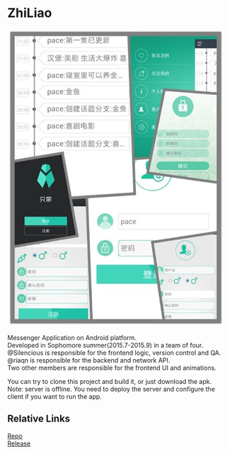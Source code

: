 # ZhiLiao
![Image](./doc/zhiliao.jpg)

Messenger Application on Android platform.  
Developed in Sophomore summer(2015.7-2015.9) in a team of four.  
@Silencious is responsible for the frontend logic, version control and QA.  
@riaqn is responsible for the backend and network API.  
Two other members are responsible for the frontend UI and animations.  

You can try to clone this project and build it, or just download the apk.  
Note: server is offline. You need to deploy the server and configure the client if you want to run the app.  

## Relative Links
[Repo](https://github.com/silencious/ZhiLiao)  
[Release](https://github.com/silencious/ZhiLiao/releases)  

